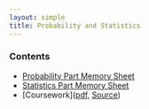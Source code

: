 ```yaml
---
layout: simple
title: Probability and Statistics
---
```


### Contents

- [Probability Part Memory Sheet](/study/Imperial_mathematics/year_1/Probability_and_Statistics/P_sheet)
- [Statistics Part Memory Sheet](/study/Imperial_mathematics/year_1/Probability_and_Statistics/S_sheet)
- [Coursework]([pdf](), [Source]())